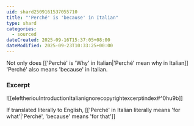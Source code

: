 ```yaml
---
uid: shard2509161537055710
title: "'Perché' is 'because' in Italian"
type: shard
categories:
  - sourced
dateCreated: 2025-09-16T15:37:05+08:00
dateModified: 2025-09-23T10:33:25+00:00
---
```

Not only does [['Perché' is 'Why' in Italian|'Perché' mean why in Italian]] 'Perché' also means 'because' in Italian.
### Excerpt
![[eleftheriouIntroductionItalianignorecopyrightexcerptindex#^0hu9b]]

If translated literally to English, [['Perché' in Italian literally means 'for what'|'Perché', 'because' means 'for that']]
